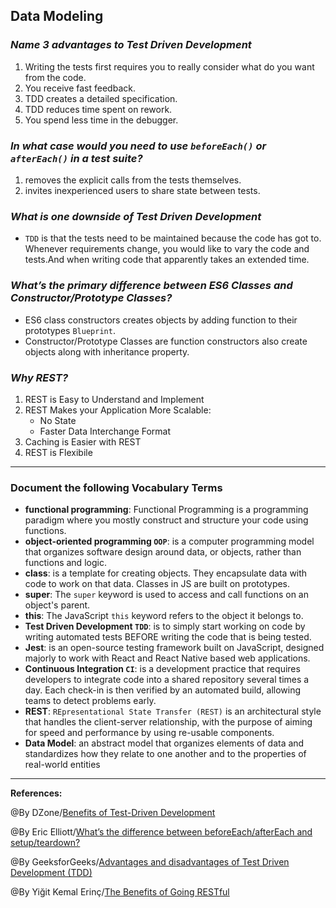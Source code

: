 ## **Data Modeling**

### ***Name 3 advantages to Test Driven Development***

1. Writing the tests first requires you to really consider what do you want from the code.
2. You receive fast feedback.
3. TDD creates a detailed specification.
4. TDD reduces time spent on rework.
5. You spend less time in the debugger.

### ***In what case would you need to use `beforeEach()` or `afterEach()` in a test suite?***

1. removes the explicit calls from the tests themselves. 
2. invites inexperienced users to share state between tests.

### ***What is one downside of Test Driven Development***

-  `TDD` is that the tests need to be maintained because the code has got to. Whenever requirements change, you would like to vary the code and tests.And when writing code that apparently takes an extended time.

### ***What’s the primary difference between ES6 Classes and Constructor/Prototype Classes?***

- ES6 class constructors creates objects by adding function to their prototypes `Blueprint`.
- Constructor/Prototype Classes are function constructors also create objects along with inheritance property. 

### ***Why REST?***

1.  REST is Easy to Understand and Implement
2. REST Makes your Application More Scalable:
   - No State
   - Faster Data Interchange Format
3. Caching is Easier with REST
4. REST is Flexibile

----------------------------------------------
### **Document the following Vocabulary Terms**

- **functional programming**: Functional Programming is a programming paradigm where you mostly construct and structure your code using functions. 
- **object-oriented programming `OOP`**: is a computer programming model that organizes software design around data, or objects, rather than functions and logic. 
- **class**:  is a template for creating objects. They encapsulate data with code to work on that data. Classes in JS are built on prototypes.
- **super**: The `super` keyword is used to access and call functions on an object's parent.
- **this**: The JavaScript `this` keyword refers to the object it belongs to.
- **Test Driven Development `TDD`**: is to simply start working on code by writing automated tests BEFORE writing the code that is being tested.
- **Jest**: is an open-source testing framework built on JavaScript, designed majorly to work with React and React Native based web applications.
- **Continuous Integration `CI`**: is a development practice that requires developers to integrate code into a shared repository several times a day. Each check-in is then verified by an automated build, allowing teams to detect problems early.
- **REST**: `REpresentational State Transfer (REST)` is an architectural style that handles the client-server relationship, with the purpose of aiming for speed and performance by using re-usable components.
- **Data Model**: an abstract model that organizes elements of data and standardizes how they relate to one another and to the properties of real-world entities
-----------------------------------------------

**References:**

@By DZone/[Benefits of Test-Driven Development](https://dzone.com/articles/20-benefits-of-test-driven-development)

@By Eric Elliott/[What’s the difference between beforeEach/afterEach and setup/teardown?](https://medium.com/@_ericelliott/the-difference-is-beforeeach-aftereach-automatically-run-before-and-after-each-tests-which-1-b53a3ba5c344)

@By GeeksforGeeks/[Advantages and disadvantages of Test Driven Development (TDD)](https://www.geeksforgeeks.org/advantages-and-disadvantages-of-test-driven-development-tdd/)

@By Yiğit Kemal Erinç/[The Benefits of Going RESTful](https://www.freecodecamp.org/news/benefits-of-rest/)